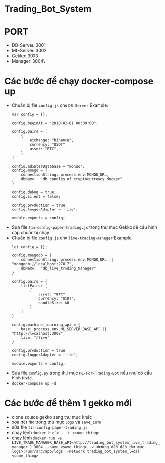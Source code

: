 # Trading_Bot_System

# PORT
- DB-Server: 3001
- ML-Server: 3002
- Gekko: 3003
- Manager: 3004\
# Các bước để chạy docker-compose up
- Chuẩn bị file `config.js` cho `DB-Server`
Example:
    ```
    var config = {};

    config.beginAt = "2018-02-01 00:00:00";

    config.pairs = [
        {
            exchange: "binance",
            currency: "USDT",
            asset: "BTC",
        }
    ]

    config.adapterDatabase = "mongo";
    config.mongo = {
        connectionString: process.env.MONGO_URL,
        dbName:  "db_candles_of_cryptocurrency_docker"
    }

    config.debug = true;
    config.silent = false;

    config.production = true;
    config.loggerAdapter = 'file';

    module.exports = config;
    ```
- Sửa file `tin-config-paper-trading.js` trong thư mục Gekko để cấu hình cặp chuẩn bị chạy
- Chuẩn bị file `config.js` cho `live-trading-manager`
Example:
    ```
    let config = {};

    config.mongodb = {
        connectionString: process.env.MONGO_URL || "mongodb://localhost:27017",
        dbName:  "db_live_trading_manager"
    }

    config.pairs = {
        listPairs: [
            {
                asset: "BTC",
                currency: "USDT",
                candleSize: 60
            }
        ]
    }

    config.machine_learning_api = {
        base: process.env.ML_SERVER_BASE_API || "http://localhost:3002",
        live: "/live"
    }

    config.production = true;
    config.loggerAdapter = 'file';

    module.exports = config;
    ```
- Sửa file `config.py` trong thư mục `ML-For-Trading-Bot` nếu như có cấu hình khác.
- `docker-compose up -d`
# Các bước để thêm 1 gekko mới
- clone source gekko sang thư mục khác
- xóa hết file trong thư mục `logs` và `save_info`
- sửa file `tin-config-paper-trading.js`
- chạy lệnh `docker build . -t <some_thing>`
- chạy lệnh `docker run -e LIVE_TRADE_MANAGER_BASE_API=http://trading_bot_system_live_trading_manager_1:3004 --name <some_thing> -v <Đường dẫn đến thư mục logs>:/usr/src/app/logs --network trading_bot_system_local <some_thing>`